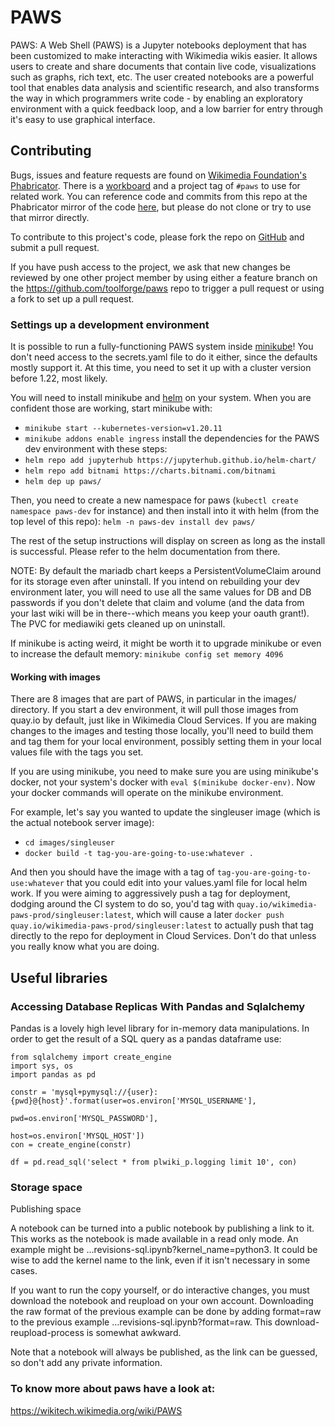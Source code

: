 # PAWS

PAWS: A Web Shell (PAWS) is a Jupyter notebooks deployment that has been customized to make interacting with Wikimedia wikis easier. It allows users to create and share documents that contain live code, visualizations such as graphs, rich text, etc. The user created notebooks are a powerful tool that enables data analysis and scientific research, and also transforms the way in which programmers write code - by enabling an exploratory environment with a quick feedback loop, and a low barrier for entry through it's easy to use graphical interface. 

## Contributing

Bugs, issues and feature requests are found on [Wikimedia Foundation's Phabricator](https://phabricator.wikimedia.org/).
There is a [workboard](https://phabricator.wikimedia.org/project/view/1648/) and a project tag of `#paws` to use for related work. You can reference code and commits from this repo at the Phabricator mirror of the code [here](https://phabricator.wikimedia.org/diffusion/PAWS/browse/master/), but please do not clone or try to use that mirror directly.

To contribute to this project's code, please fork the repo on [GitHub](https://github.com/toolforge/paws/) and submit a pull request.

If you have push access to the project, we ask that new changes be reviewed by one other
project member by using either a feature branch on the  https://github.com/toolforge/paws repo
to trigger a pull request or using a fork to set up a pull request.

### Settings up a development environment

It is possible to run a fully-functioning PAWS system inside [minikube](https://minikube.sigs.k8s.io/docs/)! You don't need
access to the secrets.yaml file to do it either, since the defaults mostly support it. At this time, you need to
set it up with a cluster version before 1.22, most likely.

You will need to install minikube and [helm](https://helm.sh) on your system. When you are confident those are working, start minikube with:
 - `minikube start --kubernetes-version=v1.20.11`
 - `minikube addons enable ingress`
install the dependencies for the PAWS dev environment with these steps:
 - `helm repo add jupyterhub https://jupyterhub.github.io/helm-chart/`
 - `helm repo add bitnami https://charts.bitnami.com/bitnami`
 - `helm dep up paws/`

Then, you need to create a new namespace for paws (`kubectl create namespace paws-dev` for instance) and then install into it
with helm (from the top level of this repo):
`helm -n paws-dev install dev paws/`

The rest of the setup instructions will display on screen as long as the install is successful.
Please refer to the helm documentation from there.

NOTE: By default the mariadb chart keeps a PersistentVolumeClaim around for its storage even after
uninstall. If you intend on rebuilding your dev environment later, you will need to use all the same
values for DB and DB passwords if you don't delete that claim and volume (and the data from your
last wiki will be in there--which means you keep your oauth grant!). The PVC for mediawiki gets cleaned up on uninstall.

If minikube is acting weird, it might be worth it to upgrade minikube or even to
 increase the default memory:
`minikube config set memory 4096`

#### Working with images
There are 8 images that are part of PAWS, in particular in the images/ directory. If you start a dev environment, it will pull those images from quay.io by default, just like in Wikimedia Cloud Services. If you are making changes to the images and testing those locally, you'll need to build them and tag them for your local environment, possibly setting them in your local values file with the tags you set.

If you are using minikube, you need to make sure you are using minikube's docker, not your system's docker with `eval $(minikube docker-env)`. Now your docker commands will operate on the minikube environment.

For example, let's say you wanted to update the singleuser image (which is the actual notebook server image):
- `cd images/singleuser`
- `docker build -t tag-you-are-going-to-use:whatever .`

And then you should have the image with a tag of `tag-you-are-going-to-use:whatever` that you could edit into your values.yaml file for local helm work. If you were aiming to aggressively push a tag for deployment, dodging around the CI system to do so, you'd tag with `quay.io/wikimedia-paws-prod/singleuser:latest`, which will cause a later `docker push quay.io/wikimedia-paws-prod/singleuser:latest` to actually push that tag directly to the repo for deployment in Cloud Services. Don't do that unless you really know what you are doing.
## Useful libraries
### Accessing Database Replicas With Pandas and Sqlalchemy

Pandas is a lovely high level library for in-memory data manipulations. In order to get the result of a SQL query as a pandas dataframe use:
```
from sqlalchemy import create_engine
import sys, os
import pandas as pd

constr = 'mysql+pymysql://{user}:{pwd}@{host}'.format(user=os.environ['MYSQL_USERNAME'],
                                                      pwd=os.environ['MYSQL_PASSWORD'],
                                                      host=os.environ['MYSQL_HOST'])
con = create_engine(constr)

df = pd.read_sql('select * from plwiki_p.logging limit 10', con)
```

### Storage space
Publishing space

A notebook can be turned into a public notebook by publishing a link to it. This works as the notebook is made available in a read only mode. An example might be …revisions-sql.ipynb?kernel_name=python3. It could be wise to add the kernel name to the link, even if it isn't necessary in some cases.

If you want to run the copy yourself, or do interactive changes, you must download the notebook and reupload on your own account. Downloading the raw format of the previous example can be done by adding format=raw to the previous example …revisions-sql.ipynb?format=raw. This download-reupload-process is somewhat awkward.

Note that a notebook will always be published, as the link can be guessed, so don't add any private information. 

### To know more about paws have a look at:
https://wikitech.wikimedia.org/wiki/PAWS
